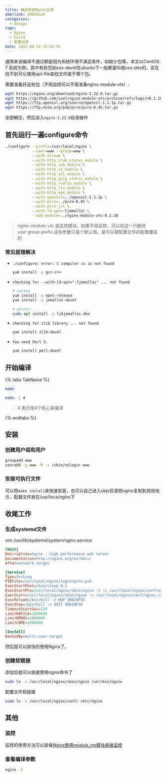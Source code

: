 ```yaml
---
title: 编译安装Nginx记录
abbrlink: d90d2aa0
categories:
  - devops
tags:
  - Nginx
  - build
  - 配置记录
date: 2022-04-14 12:54:55
---
```


通常来说编译不通过都是因为系统环境不满足条件，如缺少包等，本文以CentOS 7 系统为例，其中有些包如xxx-devel在ubuntu下一般都是叫做xxx-dev的，实在找不到可以使用apt-file查找文件属于哪个包。

需要准备好这些包（不用监控可以不用准备nginx-module-vts）:

```bash
wget https://nginx.org/download/nginx-1.22.0.tar.gz
wget https://github.com/iuxt/nginx-module-vts/archive/refs/tags/v0.1.18.tar.gz
wget https://ftp.openssl.org/source/openssl-1.1.1p.tar.gz
wget https://ftp.exim.org/pub/pcre/pcre-8.45.tar.gz
```

全部解压，然后进入`nginx-1.22.0`目录操作

## 首先运行一遍configure命令

```bash
./configure --prefix=/usr/local/nginx \
            --user=www --group=www \
            --with-stream \
            --with-http_stub_status_module \
            --with-http_sub_module \
            --with-http_v2_module \
            --with-http_ssl_module \
            --with-http_gzip_static_module \
            --with-http_realip_module \
            --with-http_flv_module \
            --with-http_mp4_module \
            --with-openssl=../openssl-1.1.1p \
            --with-pcre=../pcre-8.45 \
            --with-pcre-jit \
            --with-ld-opt=-ljemalloc \
            --add-module=../nginx-module-vts-0.1.18
```

> nginx-module-vts 是监控模块，如果不用监控，可以将这一行删除  
> user group prefix 这些参数只是个默认值，是可以被配置文件的配置覆盖的

### 常见报错解决

- `./configure: error: C compiler cc is not found`

    ```bash
    yum install -y gcc-c++
    ```

- `checking for --with-ld-opt="-ljemalloc" ... not found`

    ```bash
    # centos
    yum install -y epel-release
    yum install -y jemalloc-devel

    # ubuntu
    sudo apt install -y libjemalloc-dev
    ```

- `checking for zlib library ... not found`

    ```bash
    yum install zlib-devel
    ```

- `You need Perl 5.`

    ```bash
    yum install perl-devel
    ```

## 开始编译

{% tabs TabName %}

<!-- tab 单核心编译 -->


```bash
make
```

<!-- endtab -->

<!-- tab 多核心编译 -->

```bash
make -j 4
```

> 4 表示用4个核心来编译

<!-- endtab -->
{% endtabs %}

## 安装

### 创建用户组和用户

```bash
groupadd www
useradd -g www -M -s /sbin/nologin www
```

### 安装可执行文件

可以用`make install`来快速安装，也可以自己进入objs目录把nginx复制到其他地方，配置文件放在/usr/loca/nginx下

## 收尾工作

### 生成systemd文件

vim /usr/lib/systemd/system/nginx.service

```ini
[Unit]
Description=nginx - high performance web server
Documentation=http://nginx.org/en/docs/
After=network.target

[Service]
Type=forking
PIDFile=/usr/local/nginx/logs/nginx.pid
ExecStartPost=/bin/sleep 0.1
ExecStartPre=/usr/local/nginx/sbin/nginx -t -c /usr/local/nginx/conf/nginx.conf
ExecStart=/usr/local/nginx/sbin/nginx -c /usr/local/nginx/conf/nginx.conf
ExecReload=/bin/kill -s HUP $MAINPID
ExecStop=/bin/kill -s QUIT $MAINPID
TimeoutStartSec=120
LimitNOFILE=1000000
LimitNPROC=1000000
LimitCORE=1000000

[Install]
WantedBy=multi-user.target
```

然后就可以愉快的使用Nginx了。

### 创建软链接

添加后就可以直接使用nginx命令了

```bash
sudo ln -s /usr/local/nginx/sbin/nginx /usr/bin/nginx
```

配置文件软链接

```bash
sudo ln -s /usr/local/nginx/conf/ /etc/nginx
```

## 其他

### 监控

监控的使用方法可以查看[Nginx使用module_vts模块来做监控](/posts/c6a32841)

### 查看编译参数

```bash
nginx -V
```
